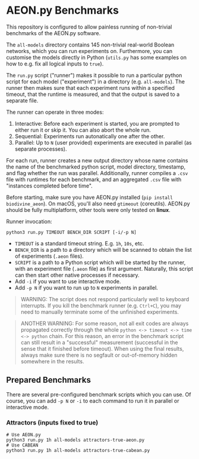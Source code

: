 # AEON.py Benchmarks

This repository is configured to allow painless running of non-trivial benchmarks of the AEON.py software.

The `all-models` directory contains 145 non-trivial real-world Boolean networks, which you can run experiments on. Furthermore, you can customise the models directly in Python (`utils.py` has some examples on how to e.g. fix all logical inputs to `true`).

The `run.py` script ("runner") makes it possible to run a particular python script for each model ("experiment") in a directory (e.g. `all-models`). The runner then makes sure that each experiment runs within a specified timeout, that the runtime is measured, and that the output is saved to a separate file.

The runner can operate in three modes:

1. Interactive: Before each experiment is started, you are prompted to either run it or skip it. You can also abort the whole run.
2. Sequential: Experiments run autonatically one after the other.
3. Parallel: Up to `N` (user provided) experiments are executed in parallel (as separate processes).

For each run, runner creates a new output directory whose name contains the name of the benchmarked python script, model directory, timestamp, and flag whether the run was parallel. Additionally, runner compiles a `.csv` file with runtimes for each benchmark, and an aggregated `.csv` file with "instances completed before time".

Before starting, make sure you have AEON.py installed (`pip install biodivine_aeon`). On macOS, you'll also need `gtimeout` (coreutils). AEON.py should be fully multiplatform, other tools were only tested on **linux**.

Runner invocation:

```
python3 run.py TIMEOUT BENCH_DIR SCRIPT [-i/-p N]
```

 - `TIMEOUT` is a standard timeout string. E.g. `1h`, `10s`, etc.
 - `BENCH_DIR` is a path to a directory which will be scanned to obtain the list of experiments (`.aeon` files).
 - `SCRIPT` is a path to a Python script which will be started by the runner, with an experiment file (`.aeon` file) as first argument. Naturally, this script can then start other native processes if necessary.
 - Add `-i` if you want to use interactive mode.
 - Add `-p N` if you want to run up to `N` experiments in parallel.

> WARNING: The script does not respond particularly well to keyboard interrupts. If you kill the benchmark runner (e.g. `Ctrl+C`), you may need to manually terminate some of the unfinished experiments.

> ANOTHER WARNING: For some reason, not all exit codes are always propagated correctly through the whole `python <-> timeout <-> time <-> python` chain. For this reason, an error in the benchmark script can still result in a "successful" measurement (successful in the sense that it finished before timeout). When using the final results, always make sure there is no segfault or out-of-memory hidden somewhere in the results.

## Prepared Benchmarks

There are several pre-configured benchmark scripts which you can use. Of course, you can add `-p N` or `-i` to each command to run it in parallel or interactive mode.

### Attractors (inputs fixed to true)

```
# Use AEON.py
python3 run.py 1h all-models attractors-true-aeon.py
# Use CABEAN
python3 run.py 1h all-models attractors-true-cabean.py
```